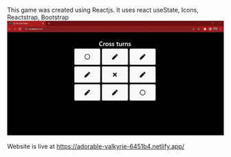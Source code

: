 This game was created using Reactjs. It uses react useState, Icons, Reactstrap, Bootstrap
![alt text](gamePage.jpg)

Website is live at https://adorable-valkyrie-6451b4.netlify.app/
